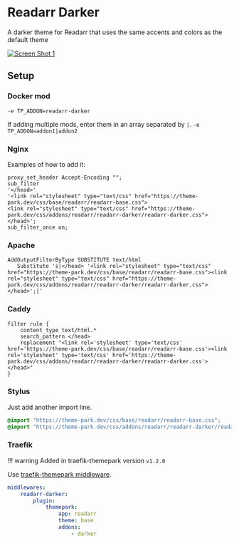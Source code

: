 # Readarr Darker

A darker theme for Readarr that uses the same accents and colors as the default theme

<p>
<a href="screenshot1.png" rel="noopener"><img src="screenshot1.png" alt="Screen Shot 1" /></a>
</p>

## Setup

### Docker mod

`-e TP_ADDON=readarr-darker`

If adding multiple mods, enter them in an array separated by  `|`. `-e TP_ADDON=addon1|addon2`

### Nginx

Examples of how to add it:

```nginx
proxy_set_header Accept-Encoding "";
sub_filter
'</head>'
'<link rel="stylesheet" type="text/css" href="https://theme-park.dev/css/base/readarr/readarr-base.css">
<link rel="stylesheet" type="text/css" href="https://theme-park.dev/css/addons/readarr/readarr-darker/readarr-darker.css">
</head>';
sub_filter_once on;
```

### Apache

```nginx
AddOutputFilterByType SUBSTITUTE text/html
   Substitute 's|</head> '<link rel="stylesheet" type="text/css" href="https://theme-park.dev/css/base/readarr/readarr-base.css"><link rel="stylesheet" type="text/css" href="https://theme-park.dev/css/addons/readarr/readarr-darker/readarr-darker.css">
</head>';|'
```

### Caddy

```nginx
filter rule {
    content_type text/html.*
    search_pattern </head>
    replacement "<link rel='stylesheet' type='text/css' href='https://theme-park.dev/css/base/readarr/readarr-base.css'><link rel='stylesheet' type='text/css' href='https://theme-park.dev/css/addons/readarr/readarr-darker/readarr-darker.css'></head>"
}
```

### Stylus

Just add another import line.

```css
@import "https://theme-park.dev/css/base/readarr/readarr-base.css";
@import "https://theme-park.dev/css/addons/readarr/readarr-darker/readarr-darker.css";
```

### Traefik

>
!!! warning
    Added in traefik-themepark version `v1.2.0`

Use <a href="/setup/#traefik" rel="noopener">traefik-themepark middleware</a>. 

```yaml
middlewares:
    readarr-darker:
        plugin:
            themepark:
                app: readarr
                theme: base
                addons:
                    - darker
```
